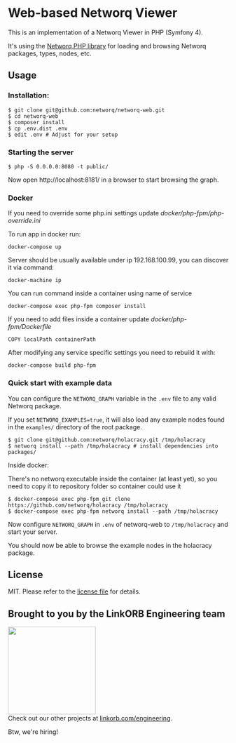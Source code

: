 Web-based Networq Viewer
========================

This is an implementation of a Networq Viewer in PHP (Symfony 4).

It's using the [Networq PHP library](https://github.com/networq/networq-php) for loading and browsing Networq packages, types, nodes, etc.

## Usage

### Installation:

    $ git clone git@github.com:networq/networq-web.git
    $ cd networq-web
    $ composer install
    $ cp .env.dist .env
    $ edit .env # Adjust for your setup

### Starting the server

    $ php -S 0.0.0.0:8080 -t public/

Now open http://localhost:8181/ in a browser to start browsing the graph.

### Docker

If you need to override some php.ini settings update _docker/php-fpm/php-override.ini_

To run app in docker run:

    docker-compose up

Server should be usually available under ip 192.168.100.99, you can discover it via command: 

    docker-machine ip

You can run command inside a container using name of service
 
    docker-compose exec php-fpm composer install
    
If you need to add files inside a container update _docker/php-fpm/Dockerfile_

    COPY localPath containerPath

After modifying any service specific settings you need to rebuild it with: 

    docker-compose build php-fpm         
    
### Quick start with example data

You can configure the `NETWORQ_GRAPH` variable in the `.env` file to any valid Networq package.

If you set `NETWORQ_EXAMPLES=true`, it will also load any example nodes found in the `examples/` directory of the root package.

    $ git clone git@github.com:networq/holacracy.git /tmp/holacracy
    $ networq install --path /tmp/holacracy # install dependencies into packages/

Inside docker:

There's no networq executable inside the container (at least yet), 
so you need to copy it to repository folder so container could use it 

    $ docker-compose exec php-fpm git clone https://github.com/networq/holacracy /tmp/holacracy
    $ docker-compose exec php-fpm networq install --path /tmp/holacracy

Now configure `NETWORQ_GRAPH` in `.env` of networq-web to `/tmp/holacracy` and start your server.

You should now be able to browse the example nodes in the holacracy package.

## License

MIT. Please refer to the [license file](LICENSE) for details.

## Brought to you by the LinkORB Engineering team

<img src="http://www.linkorb.com/d/meta/tier1/images/linkorbengineering-logo.png" width="200px" /><br />
Check out our other projects at [linkorb.com/engineering](http://www.linkorb.com/engineering).

Btw, we're hiring!

